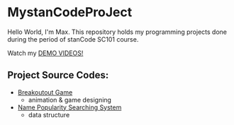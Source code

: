 # MystanCodeProJect
Hello World, I'm Max.
This repository holds my programming projects done during the period of stanCode SC101 course.

Watch my [DEMO VIDEOS!](https://youtube.com/playlist?list=PLUX0xOwnPVbGN6RLio6MxCmO8PFhPgp37&si=nTndkE8VGm-d3f6Z)

## Project Source Codes:
* [Breakoutout Game](https://github.com/Lin-max97/MystanCodeProJect/tree/67e0cfd51908d8f367f0ea715bfd5c3d72ec8215/stacCode_Projects/Breakout%20Game)
  * animation & game designing
* [Name Popularity Searching System](https://github.com/Lin-max97/MystanCodeProJect/tree/67e0cfd51908d8f367f0ea715bfd5c3d72ec8215/stacCode_Projects/Name%20Popularity%20Searching%20System)
  * data structure
